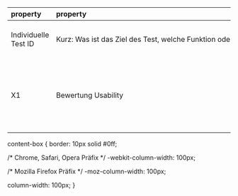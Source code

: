 | <div class="content-box">property</div>            | <div style="width:2000">property</div>           | Vorbedingung   | Aktion         | Testkriterien  |
| :--           | :--            | :--            | :--            | :--            |
| Individuelle Test ID | Kurz: Was ist das Ziel des Test, welche Funktion oder ähnliches soll damit abgesichert werden. | Wie wird der Test vorbereitet? | Welche Testschritte sind durchzulführen? | Wann gilt der Test als bestanden? |
| X1 | Bewertung Usability | 1.Applikation auf Handy XYZ gestartet<br /> 2.Gute Sicht-verhältnisse hergestellt| 1.Nutzung von OP-Handschuhen <br />2.Timer(=45s) gestartet| 1.Triage wurde innerhalb von Timer vollständig durchgeführt und abgeschickt.|

content-box {
  border: 10px solid #0ff;

  /* Chrome, Safari, Opera Präfix */
  -webkit-column-width: 100px;

  /* Mozilla Firefox Präfix */
  -moz-column-width: 100px;

  column-width: 100px;
}
